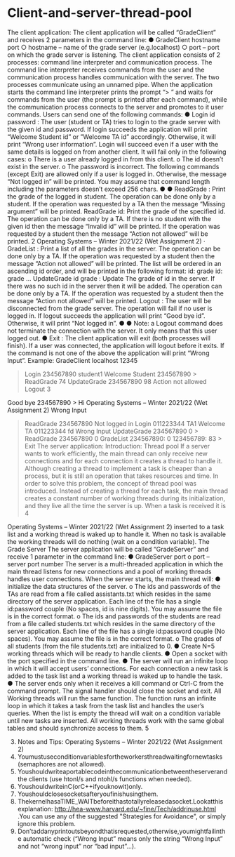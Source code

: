 # Client-and-server-thread-pool
The client application:
The client application will be called “GradeClient” and receives 2 parameters in the command line:
● GradeClient hostname port
○ hostname – name of the grade server (e.g.localhost)
○ port – port on which the grade server is listening.
The client application consists of 2 processes: command line interpreter and communication process. The command line interpreter receives commands from the user and the communication process handles communication with the server. The two processes communicate using an unnamed pipe.
When the application starts the command line interpreter prints the prompt “> ” and waits for commands from the user (the prompt is printed after each command), while the communication process connects to the server and promotes to it user commands.
Users can send one of the following commands:
●
Login id password : The user (student or TA) tries to login to the grade server with the given id and password. If login succeeds the application will print “Welcome Student id” or ”Welcome TA id” accordingly. Otherwise, it will print “Wrong user information”. Login will succeed even if a user with the same details is logged on from another client. It will fail only in the following cases:
o There is a user already logged in from this client. o The id doesn’t exist in the server.
o The password is incorrect.
The following commands (except Exit) are allowed only if a user is logged in. Otherwise, the message “Not logged in” will be printed. You may assume that command length including the parameters doesn’t exceed 256 chars.
● ●
ReadGrade : Print the grade of the logged in student. The operation can be done only by a student. If the operation was requested by a TA then the message “Missing argument” will be printed.
ReadGrade id: Print the grade of the specified id. The operation can be done only by a TA. If there is no student with the given id then the message “Invalid id” will be printed. If the operation was requested by a student then the message “Action not allowed” will be printed.
2
 Operating Systems – Winter 2021/22 (Wet Assignment 2)
· GradeList : Print a list of all the grades in the server. The operation can be done only by a TA. If the operation was requested by a student then the message “Action not allowed” will be printed. The list will be ordered in an ascending id order, and will be printed in the following format:
id: grade id: grade ...
UpdateGrade id grade : Update The grade of id in the server. If there was no such id in the server then it will be added. The operation can be done only by a TA. If the operation was requested by a student then the message “Action not allowed” will be printed.
Logout : The user will be disconnected from the grade server. The operation will fail if no user is logged in. If logout succeeds the application will print “Good bye id”. Otherwise, it will print “Not logged in”.
●
●
Note: a Logout command does not terminate the connection with the server. It only means that this user logged out.
● Exit : The client application will exit (both processes will finish). If a user was connected, the application will logout before it exits.
If the command is not one of the above the application will print “Wrong Input”. Example:
GradeClient localhost 12345
> Login 234567890 student1 Welcome Student 234567890 > ReadGrade
74
> UpdateGrade 234567890 98 Action not allowed
> Logout
3

 Good bye 234567890 > Hi
Operating Systems – Winter 2021/22 (Wet Assignment 2)
Wrong Input
> ReadGrade 234567890 Not logged in
> Login 011223344 TA1 Welcome TA 011223344
> fd
Wrong Input
> UpdateGrade 234567890 0 > ReadGrade 234567890
0
> GradeList
234567890: 0 123456789: 83 > Exit
The server application:
Introduction: Thread pool
If a server wants to work efficiently, the main thread can only receive new connections and for each connection it creates a thread to handle it. Although creating a thread to implement a task is cheaper than a process, but it is still an operation that takes resources and time. In order to solve this problem, the concept of thread pool was introduced. Instead of creating a thread for each task, the main thread creates a constant number of working threads during its initialization, and they live all the time the server is up. When a task is received it is
4

 Operating Systems – Winter 2021/22 (Wet Assignment 2)
inserted to a task list and a working thread is waked up to handle it. When no task is available the working threads will do nothing (wait on a condition variable).
The Grade Server
The server application will be called “GradeServer” and receive 1 parameter in the command line:
● GradeServer port
o port – server port number
The server is a multi-threaded application in which the main thread listens for new connections and a pool of working threads handles user connections.
When the server starts, the main thread will:
● initialize the data structures of the server.
o The ids and passwords of the TAs are read from a file called assistants.txt which resides in the same directory of the server application. Each line of the file has a single id:password couple (No spaces, id is nine digits). You may assume the file is in the correct format.
o The ids and passwords of the students are read from a file called students.txt which resides in the same directory of the server application. Each line of the file has a single id:password couple (No spaces). You may assume the file is in the correct format.
o The grades of all students (from the file students.txt) are initialized to 0.
● Create N=5 working threads which will be ready to handle clients.
● Open a socket with the port specified in the command line.
● The server will run an infinite loop in which it will accept users’ connections. For
each connection a new task is added to the task list and a working thread is
waked up to handle the task.
● The server ends only when it receives a kill command or Ctrl-C from the
command prompt. The signal handler should close the socket and exit.
All Working threads will run the same function. The function runs an infinite loop in which it takes a task from the task list and handles the user’s queries. When the list is empty the thread will wait on a condition variable until new tasks are inserted. All working threads work with the same global tables and should synchronize access to them.
5

3. Notes and Tips:
Operating Systems – Winter 2021/22 (Wet Assignment 2)
1. Youmustuseconditionvariablesfortheworkersthreadwaitingfornewtasks (semaphores are not allowed).
2. Youshouldwriteaportablecodeinthecommunicationbetweentheserverand the clients (use htonl/s and ntohl/s functions when needed).
3. YoushouldwriteinC(orC++ifyouknowit)only.
4. Youshouldclosesocketsafteryoufinishusingthem.
5. ThekernelhasaTIME_WAITbeforeithastotallyreleasedasocket.Lookatthis explanation: http://hea-www.harvard.edu/~fine/Tech/addrinuse.html .You can use any of the suggested "Strategies for Avoidance", or simply ignore this problem.
6. Don’taddanyprintoutsbeyondthatisrequested,otherwise,youmightfailinthe automatic check (“Wrong Input” means only the string “Wrong Input” and not “wrong input” nor “bad input”...).
